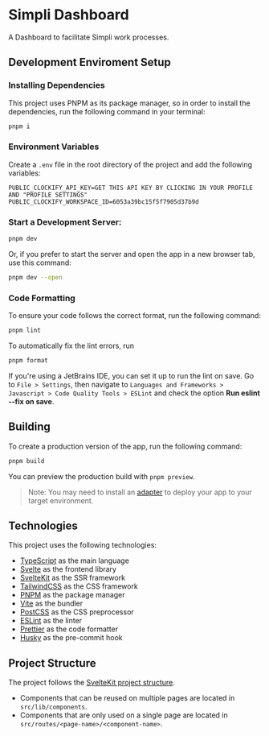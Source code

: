 # Simpli Dashboard

A Dashboard to facilitate Simpli work processes.

## Development Enviroment Setup

### Installing Dependencies

This project uses PNPM as its package manager, so in order to install the dependencies, run the following command in your terminal:

```bash
pnpm i
```

### Environment Variables

Create a `.env` file in the root directory of the project and add the following variables:

```
PUBLIC_CLOCKIFY_API_KEY=GET THIS API KEY BY CLICKING IN YOUR PROFILE AND "PROFILE SETTINGS"
PUBLIC_CLOCKIFY_WORKSPACE_ID=6053a39bc15f5f7905d37b9d
```

### Start a Development Server:

```bash
pnpm dev
```

Or, if you prefer to start the server and open the app in a new browser tab, use this command:

```bash
pnpm dev --open
```

### Code Formatting

To ensure your code follows the correct format, run the following command:

```sh
pnpm lint
```

To automatically fix the lint errors, run

```sh
pnpm format
```

If you're using a JetBrains IDE, you can set it up to run the lint on save. Go to `File > Settings`, then navigate to `Languages and Frameworks > Javascript > Code Quality Tools > ESLint` and check the option **Run eslint --fix on save**.

## Building

To create a production version of the app, run the following command:

```bash
pnpm build
```

You can preview the production build with `pnpm preview`.

> Note: You may need to install an [adapter](https://kit.svelte.dev/docs/adapters) to deploy your app to your target environment.

## Technologies

This project uses the following technologies:

- [TypeScript](https://www.typescriptlang.org/) as the main language
- [Svelte](https://svelte.dev/) as the frontend library
- [SvelteKit](https://kit.svelte.dev/) as the SSR framework
- [TailwindCSS](https://tailwindcss.com/) as the CSS framework
- [PNPM](https://pnpm.io/) as the package manager
- [Vite](https://vitejs.dev/) as the bundler
- [PostCSS](https://postcss.org/) as the CSS preprocessor
- [ESLint](https://eslint.org/) as the linter
- [Prettier](https://prettier.io/) as the code formatter
- [Husky](https://typicode.github.io/husky/#/) as the pre-commit hook

## Project Structure

The project follows the [SvelteKit project structure](https://kit.svelte.dev/docs/project-structure).

- Components that can be reused on multiple pages are located in `src/lib/components`.
- Components that are only used on a single page are located in `src/routes/<page-name>/<component-name>`.
